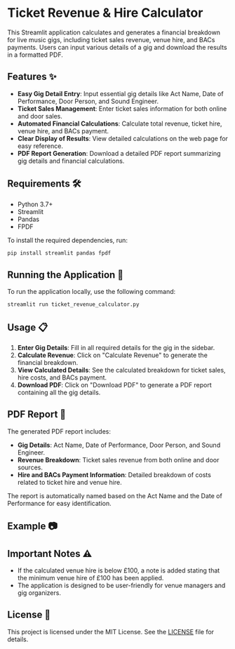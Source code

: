 # Ticket Revenue & Hire Calculator

This Streamlit application calculates and generates a financial breakdown for live music gigs, including ticket sales revenue, venue hire, and BACs payments. Users can input various details of a gig and download the results in a formatted PDF.

## Features ✨

- **Easy Gig Detail Entry**: Input essential gig details like Act Name, Date of Performance, Door Person, and Sound Engineer.
- **Ticket Sales Management**: Enter ticket sales information for both online and door sales.
- **Automated Financial Calculations**: Calculate total revenue, ticket hire, venue hire, and BACs payment.
- **Clear Display of Results**: View detailed calculations on the web page for easy reference.
- **PDF Report Generation**: Download a detailed PDF report summarizing gig details and financial calculations.

## Requirements 🛠️

- Python 3.7+
- Streamlit
- Pandas
- FPDF

To install the required dependencies, run:

```sh
pip install streamlit pandas fpdf
```

## Running the Application 🚀

To run the application locally, use the following command:

```sh
streamlit run ticket_revenue_calculator.py
```

## Usage 📋

1. **Enter Gig Details**: Fill in all required details for the gig in the sidebar.
2. **Calculate Revenue**: Click on "Calculate Revenue" to generate the financial breakdown.
3. **View Calculated Details**: See the calculated breakdown for ticket sales, hire costs, and BACs payment.
4. **Download PDF**: Click on "Download PDF" to generate a PDF report containing all the gig details.

## PDF Report 📝

The generated PDF report includes:

- **Gig Details**: Act Name, Date of Performance, Door Person, and Sound Engineer.
- **Revenue Breakdown**: Ticket sales revenue from both online and door sources.
- **Hire and BACs Payment Information**: Detailed breakdown of costs related to ticket hire and venue hire.

The report is automatically named based on the Act Name and the Date of Performance for easy identification.

## Example 📷



## Important Notes ⚠️

- If the calculated venue hire is below £100, a note is added stating that the minimum venue hire of £100 has been applied.
- The application is designed to be user-friendly for venue managers and gig organizers.

## License 📜

This project is licensed under the MIT License. See the [LICENSE](LICENSE) file for details.


